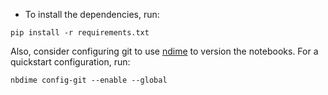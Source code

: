 *  To install the dependencies, run:
```
pip install -r requirements.txt
```

Also, consider configuring git to use [ndime](https://nbdime.readthedocs.io/en/latest/) to version the notebooks. For a quickstart configuration, run:
```
nbdime config-git --enable --global
```
